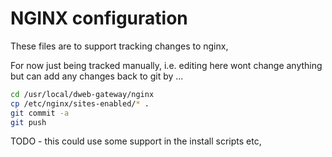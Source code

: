 # NGINX configuration

These files are to support tracking changes to nginx,

For now just being tracked manually, i.e. editing here wont change anything but can add any changes back to git by ...
```bash
cd /usr/local/dweb-gateway/nginx 
cp /etc/nginx/sites-enabled/* .
git commit -a
git push 
```

TODO - this could use some support in the install scripts etc, 

